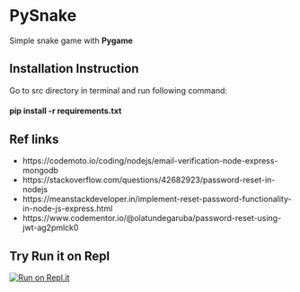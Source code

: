 # PySnake #

Simple snake game with **Pygame**

## Installation Instruction ##

Go to src directory in terminal and run following command:
#### pip install -r requirements.txt ####

## Ref links

<ul>
  <li>https://codemoto.io/coding/nodejs/email-verification-node-express-mongodb</li>
  <li>https://stackoverflow.com/questions/42682923/password-reset-in-nodejs</li>
  <li>https://meanstackdeveloper.in/implement-reset-password-functionality-in-node-js-express.html</li>
  <li>https://www.codementor.io/@olatundegaruba/password-reset-using-jwt-ag2pmlck0</li>
</ul>
  

## Try Run it on **Repl** ##

[![Run on Repl.it](https://repl.it/badge/github/jjaijg/PySnake)](https://repl.it/github/jjaijg/PySnake)
